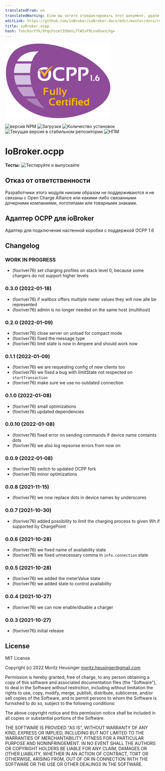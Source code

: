```yaml
---
translatedFrom: en
translatedWarning: Если вы хотите отредактировать этот документ, удалите поле «translatedFrom», в противном случае этот документ будет снова автоматически переведен
editLink: https://github.com/ioBroker/ioBroker.docs/edit/master/docs/ru/adapterref/iobroker.ocpp/README.md
title: ioBroker.ocpp
hash: TnnckorYYk/9YqcFozetIUbmtLTlWIvF9Lnv0nasLhg=
---
```

![Логотип](../../../en/adapterref/iobroker.ocpp/admin/ocpp.png)

![версия NPM](https://img.shields.io/npm/v/iobroker.ocpp.svg)
![Загрузки](https://img.shields.io/npm/dm/iobroker.ocpp.svg)
![Количество установок](https://iobroker.live/badges/ocpp-installed.svg)
![Текущая версия в стабильном репозитории](https://iobroker.live/badges/ocpp-stable.svg)
![НПМ](https://nodei.co/npm/iobroker.ocpp.png?downloads=true)

# IoBroker.ocpp
**Тесты:** ![Тестируйте и выпускайте](https://github.com/foxriver76/ioBroker.ocpp/workflows/Test%20and%20Release/badge.svg)

## Отказ от ответственности
Разработчики этого модуля никоим образом не поддерживаются и не связаны с Open Charge Alliance или какими-либо связанными дочерними компаниями, логотипами или товарными знаками.

## Адаптер OCPP для ioBroker
Адаптер для подключения настенной коробки с поддержкой OCPP 1.6

## Changelog
<!--
	Placeholder for the next version (at the beginning of the line):
	### **WORK IN PROGRESS**
-->

### **WORK IN PROGRESS**
* (foxriver76) set charging profiles on stack level 0, because some chargers do not support higher levels

### 0.3.0 (2022-01-18)
* (foxriver76) if wallbox offers multiple meter values they will now alle be represented
* (foxriver76) admin is no longer needed on the same host (multihost)

### 0.2.0 (2022-01-09)
* (foxriver76) close server on unload for compact mode
* (foxriver76) fixed the message type
* (foxriver76) limit state is now in Ampere and should work now

### 0.1.1 (2022-01-09)
* (foxriver76) we are requesting config of new clients too
* (foxriver76) we fixed a bug with limitState not respected on `startTransaction`
* (foxriver76) make sure we use no outdated connection

### 0.1.0 (2022-01-08)
* (foxriver76) small optimizations
* (foxriver76) updated dependencies

### 0.0.10 (2022-01-08)
* (foxriver76) fixed error on sending commands if device name containts dots
* (foxriver76) we also log repsonse errors from now on

### 0.0.9 (2022-01-08)
* (foxriver76) switch to updated OCPP fork
* (foxriver76) minor optimizations

### 0.0.8 (2021-11-15)
* (foxriver76) we now replace dots in device names by underscores

### 0.0.7 (2021-10-30)
* (foxriver76) added possibility to limit the charging process to given Wh if supported by ChargePoint

### 0.0.6 (2021-10-28)
* (foxriver76) we fixed name of availability state
* (foxriver76) we fixed unnecessary comma in `info.connection` state

### 0.0.5 (2021-10-28)
* (foxriver76) we added the meterValue state
* (foxriver76) we added state to control availability

### 0.0.4 (2021-10-27)
* (foxriver76) we can now enable/disable a charger

### 0.0.3 (2021-10-27)
* (foxriver76) initial release

## License
MIT License

Copyright (c) 2022 Moritz Heusinger <moritz.heusinger@gmail.com>

Permission is hereby granted, free of charge, to any person obtaining a copy
of this software and associated documentation files (the "Software"), to deal
in the Software without restriction, including without limitation the rights
to use, copy, modify, merge, publish, distribute, sublicense, and/or sell
copies of the Software, and to permit persons to whom the Software is
furnished to do so, subject to the following conditions:

The above copyright notice and this permission notice shall be included in all
copies or substantial portions of the Software.

THE SOFTWARE IS PROVIDED "AS IS", WITHOUT WARRANTY OF ANY KIND, EXPRESS OR
IMPLIED, INCLUDING BUT NOT LIMITED TO THE WARRANTIES OF MERCHANTABILITY,
FITNESS FOR A PARTICULAR PURPOSE AND NONINFRINGEMENT. IN NO EVENT SHALL THE
AUTHORS OR COPYRIGHT HOLDERS BE LIABLE FOR ANY CLAIM, DAMAGES OR OTHER
LIABILITY, WHETHER IN AN ACTION OF CONTRACT, TORT OR OTHERWISE, ARISING FROM,
OUT OF OR IN CONNECTION WITH THE SOFTWARE OR THE USE OR OTHER DEALINGS IN THE
SOFTWARE.
